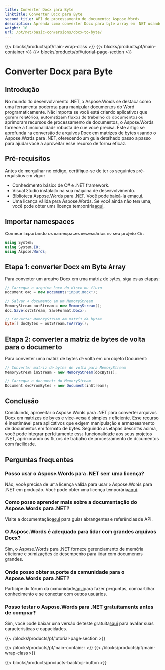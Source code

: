 ```yaml
---
title: Converter Docx para Byte
linktitle: Converter Docx para Byte
second_title: API de processamento de documentos Aspose.Words
description: Aprenda como converter Docx para byte array em .NET usando Aspose.Words para processamento eficiente de documentos. Guia passo a passo incluso.
weight: 10
url: /pt/net/basic-conversions/docx-to-byte/
---
```


{{< blocks/products/pf/main-wrap-class >}}
{{< blocks/products/pf/main-container >}}
{{< blocks/products/pf/tutorial-page-section >}}

# Converter Docx para Byte

## Introdução

No mundo do desenvolvimento .NET, o Aspose.Words se destaca como uma ferramenta poderosa para manipular documentos do Word programaticamente. Não importa se você está criando aplicativos que geram relatórios, automatizam fluxos de trabalho de documentos ou aprimoram recursos de processamento de documentos, o Aspose.Words fornece a funcionalidade robusta de que você precisa. Este artigo se aprofunda na conversão de arquivos Docx em matrizes de bytes usando o Aspose.Words para .NET, oferecendo um guia detalhado passo a passo para ajudar você a aproveitar esse recurso de forma eficaz.

## Pré-requisitos

Antes de mergulhar no código, certifique-se de ter os seguintes pré-requisitos em vigor:
- Conhecimento básico de C# e .NET framework.
- Visual Studio instalado na sua máquina de desenvolvimento.
-  Biblioteca Aspose.Words para .NET. Você pode baixá-la em[aqui](https://releases.aspose.com/words/net/).
-  Uma licença válida para Aspose.Words. Se você ainda não tem uma, você pode obter uma licença temporária[aqui](https://purchase.aspose.com/temporary-license/).

## Importar namespaces

Comece importando os namespaces necessários no seu projeto C#:
```csharp
using System;
using System.IO;
using Aspose.Words;
```

## Etapa 1: converter Docx em Byte Array

Para converter um arquivo Docx em uma matriz de bytes, siga estas etapas:
```csharp
// Carregue o arquivo Docx do disco ou fluxo
Document doc = new Document("input.docx");

// Salvar o documento em um MemoryStream
MemoryStream outStream = new MemoryStream();
doc.Save(outStream, SaveFormat.Docx);

// Converter MemoryStream em matriz de bytes
byte[] docBytes = outStream.ToArray();
```

## Etapa 2: converter a matriz de bytes de volta para o documento

Para converter uma matriz de bytes de volta em um objeto Document:
```csharp
// Converter matriz de bytes de volta para MemoryStream
MemoryStream inStream = new MemoryStream(docBytes);

// Carregue o documento do MemoryStream
Document docFromBytes = new Document(inStream);
```

## Conclusão

Concluindo, aproveitar o Aspose.Words para .NET para converter arquivos Docx em matrizes de bytes e vice-versa é simples e eficiente. Esse recurso é inestimável para aplicativos que exigem manipulação e armazenamento de documentos em formato de bytes. Seguindo as etapas descritas acima, você pode integrar perfeitamente essa funcionalidade aos seus projetos .NET, aprimorando os fluxos de trabalho de processamento de documentos com facilidade.

## Perguntas frequentes

### Posso usar o Aspose.Words para .NET sem uma licença?
 Não, você precisa de uma licença válida para usar o Aspose.Words para .NET em produção. Você pode obter uma licença temporária[aqui](https://purchase.aspose.com/temporary-license/).

### Como posso aprender mais sobre a documentação do Aspose.Words para .NET?
 Visite a documentação[aqui](https://reference.aspose.com/words/net/) para guias abrangentes e referências de API.

### O Aspose.Words é adequado para lidar com grandes arquivos Docx?
Sim, o Aspose.Words para .NET fornece gerenciamento de memória eficiente e otimizações de desempenho para lidar com documentos grandes.

### Onde posso obter suporte da comunidade para o Aspose.Words para .NET?
 Participe do fórum da comunidade[aqui](https://forum.aspose.com/c/words/8)para fazer perguntas, compartilhar conhecimento e se conectar com outros usuários.

### Posso testar o Aspose.Words para .NET gratuitamente antes de comprar?
 Sim, você pode baixar uma versão de teste gratuita[aqui](https://releases.aspose.com/) para avaliar suas características e capacidades.

{{< /blocks/products/pf/tutorial-page-section >}}

{{< /blocks/products/pf/main-container >}}
{{< /blocks/products/pf/main-wrap-class >}}

{{< blocks/products/products-backtop-button >}}
